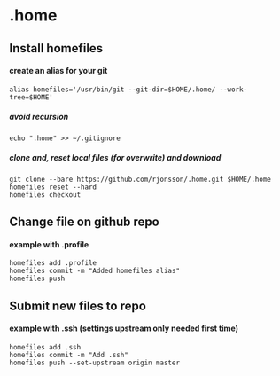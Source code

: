 # .home

## Install homefiles
#### create an alias for your git
``` alias homefiles='/usr/bin/git --git-dir=$HOME/.home/ --work-tree=$HOME' ```

##### avoid recursion
``` echo ".home" >> ~/.gitignore ```

##### clone and, reset local files (for overwrite) and download
```
git clone --bare https://github.com/rjonsson/.home.git $HOME/.home
homefiles reset --hard
homefiles checkout
```

## Change file on github repo
#### example with .profile
```
homefiles add .profile
homefiles commit -m "Added homefiles alias"
homefiles push
```


## Submit new files to repo
#### example with .ssh (settings upstream only needed first time)
```
homefiles add .ssh
homefiles commit -m "Add .ssh"
homefiles push --set-upstream origin master
```
